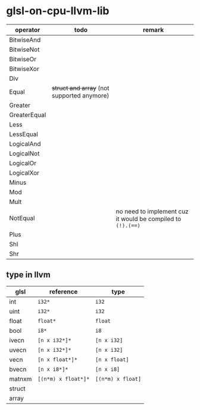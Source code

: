 # glsl-on-cpu-llvm-lib

| operator     | todo                                                | remark                                                      |
| ------------ | --------------------------------------------------- | ----------------------------------------------------------- |
| BitwiseAnd   |                                                     |                                                             |
| BitwiseNot   |                                                     |                                                             |
| BitwiseOr    |                                                     |                                                             |
| BitwiseXor   |                                                     |                                                             |
| Div          |                                                     |                                                             |
| Equal        | <del>struct and array</del> (not supported anymore) |                                                             |
| Greater      |                                                     |                                                             |
| GreaterEqual |                                                     |                                                             |
| Less         |                                                     |                                                             |
| LessEqual    |                                                     |                                                             |
| LogicalAnd   |                                                     |                                                             |
| LogicalNot   |                                                     |                                                             |
| LogicalOr    |                                                     |                                                             |
| LogicalXor   |                                                     |                                                             |
| Minus        |                                                     |                                                             |
| Mod          |                                                     |                                                             |
| Mult         |                                                     |                                                             |
| NotEqual     |                                                     | no need to implement cuz it would be compiled to `(!).(==)` |
| Plus         |                                                     |                                                             |
| Shl          |                                                     |                                                             |
| Shr          |                                                     |                                                             |

## type in llvm

| glsl   | reference           | type              |
| ------ | ------------------- | ----------------- |
| int    | `i32*`              | `i32`             |
| uint   | `i32*`              | `i32`             |
| float  | `float*`            | `float`           |
| bool   | `i8*`               | `i8`              |
| ivecn  | `[n x i32*]*`       | `[n x i32]`       |
| uvecn  | `[n x i32*]*`       | `[n x i32]`       |
| vecn   | `[n x float*]*`     | `[n x float]`     |
| bvecn  | `[n x i8*]*`        | `[n x i8]`        |
| matnxm | `[(n*m) x float*]*` | `[(n*m) x float]` |
| struct |                     |                   |
| array  |                     |                   |


